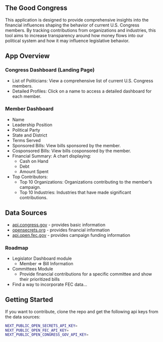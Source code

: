 ## The Good Congress
This application is designed to provide comprehensive insights into the financial influences shaping the behavior of current U.S. Congress members. By tracking contributions from organizations and industries, this tool aims to increase transparency around how money flows into our political system and how it may influence legislative behavior.

## App Overview

### Congress Dashboard (Landing Page)

- List of Politicians: View a comprehensive list of current U.S. Congress members.
- Detailed Profiles: Click on a name to access a detailed dashboard for each member.

### Member Dashboard

- Name
- Leadership Position
- Political Party
- State and District
- Terms Served
- Sponsored Bills: View bills sponsored by the member.
- Cosponsored Bills: View bills cosponsored by the member.
- Financial Summary: A chart displaying:
    - Cash on Hand
    - Debt
    - Amount Spent
- Top Contributors:
	- Top 10 Organizations: Organizations contributing to the member’s campaign.
	- Top 10 Industries: Industries that have made significant contributions.


## Data Sources

- [api.congress.gov](https://api.congress.gov/#/congressional-record/congressional_record_list) - provides basic information 
- [opensecrets.org](https://www.opensecrets.org/open-data/api) - provides financial information
- [api.open.fec.gov](https://api.open.fec.gov/developers/#/committee/get_v1_committees_) - provides campaign funding information


### Roadmap
- Legislator Dashboard module
    - Member => Bill Information
- Committees Module
    - Provide financial contributions for a specific committee and show their prioritized bills
- Find a way to incorporate FEC data...


## Getting Started

If you want to contribute, clone the repo and get the following api keys from the data sources:

```bash
NEXT_PUBLIC_OPEN_SECRETS_API_KEY=
NEXT_PUBLIC_OPEN_FEC_API_KEY=
NEXT_PUBLIC_OPEN_CONGRESS_GOV_API_KEY=
```

